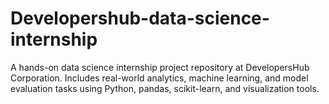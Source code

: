 # Developershub-data-science-internship
A hands-on data science internship project repository at DevelopersHub Corporation. Includes real-world analytics, machine learning, and model evaluation tasks using Python, pandas, scikit-learn, and visualization tools.

